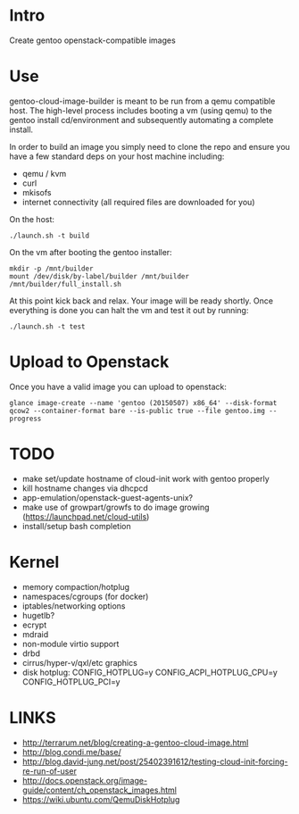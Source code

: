 # Intro
Create gentoo openstack-compatible images

# Use
gentoo-cloud-image-builder is meant to be run from a qemu compatible host.  The high-level process includes booting a vm (using qemu) to the gentoo install cd/environment and subsequently automating a complete install.

In order to build an image you simply need to clone the repo and ensure you have a few standard deps on your host machine including:

 * qemu / kvm
 * curl
 * mkisofs
 * internet connectivity (all required files are downloaded for you)

On the host:

```./launch.sh -t build```

On the vm after booting the gentoo installer:

```
mkdir -p /mnt/builder
mount /dev/disk/by-label/builder /mnt/builder
/mnt/builder/full_install.sh
```

At this point kick back and relax.  Your image will be ready shortly.  Once everything is done you can halt the vm and test it out by running:

```./launch.sh -t test```

# Upload to Openstack
Once you have a valid image you can upload to openstack:

```glance image-create --name 'gentoo (20150507) x86_64' --disk-format qcow2 --container-format bare --is-public true --file gentoo.img --progress```

# TODO
 * make set/update hostname of cloud-init work with gentoo properly
 * kill hostname changes via dhcpcd
 * app-emulation/openstack-guest-agents-unix?
 * make use of growpart/growfs to do image growing (https://launchpad.net/cloud-utils)
 * install/setup  bash completion

# Kernel
 * memory compaction/hotplug
 * namespaces/cgroups (for docker)
 * iptables/networking options
 * hugetlb?
 * ecrypt
 * mdraid
 * non-module virtio support
 * drbd
 * cirrus/hyper-v/qxl/etc graphics
 * disk hotplug: CONFIG_HOTPLUG=y CONFIG_ACPI_HOTPLUG_CPU=y CONFIG_HOTPLUG_PCI=y

# LINKS
 * http://terrarum.net/blog/creating-a-gentoo-cloud-image.html
 * http://blog.condi.me/base/
 * http://blog.david-jung.net/post/25402391612/testing-cloud-init-forcing-re-run-of-user
 * http://docs.openstack.org/image-guide/content/ch_openstack_images.html
 * https://wiki.ubuntu.com/QemuDiskHotplug
